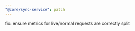 ```yaml
---
"@core/sync-service": patch
---
```


fix: ensure metrics for live/normal requests are correctly split

